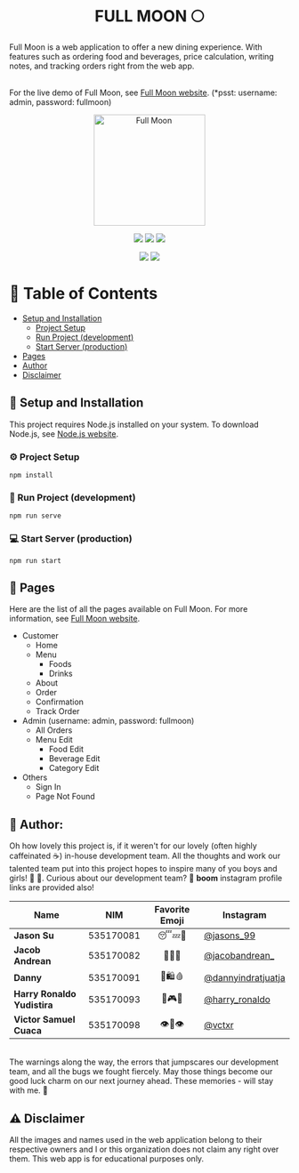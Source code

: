 <h1 align="center" >FULL MOON 🌕</h1>
Full Moon is a web application to offer a new dining experience. With features such as ordering food and beverages, price calculation, writing notes, and tracking orders right from the web app.

<br>For the live demo of Full Moon, see [Full Moon website](https://sprxme-fullmoon.herokuapp.com). (*psst: username: admin, password: fullmoon)
<br>

<p align="center">
  <a href="https://sprxme-fullmoon.herokuapp.com/">
    <img
      alt="Full Moon"
      src="https://user-images.githubusercontent.com/62132009/96399647-0e565580-11f9-11eb-8424-8150bb940239.png"
      width="200"
    />
  </a>
</p>

<p align="center">
  <a href="https://github.com/sprxme/dine-in/graphs/contributors" alt="Contributors">
    <img src="https://img.shields.io/github/contributors/sprxme/dine-in" /></a>
  <a href="https://github.com/sprxme/dine-in/commits" alt="GitHub last commit">
    <img src="https://img.shields.io/github/last-commit/sprxme/dine-in" /></a>
  <a href="https://github.com/sprxme/dine-in/pulse" alt="Activity">
    <img src="https://img.shields.io/github/commit-activity/m/sprxme/dine-in" /></a>
</p>

<p align="center">
  <a href="https://github.com/sprxme/dine-in/watchers" alt="GitHub watchers">
    <img src="https://img.shields.io/github/watchers/sprxme/dine-in?style=social" /></a>
  <a href="https://github.com/sprxme/dine-in/stargazers" alt="GitHub stars">
    <img src="https://img.shields.io/github/stars/sprxme/dine-in?style=social"></a>
</p>

# :book: Table of Contents
* [Setup and Installation](#floppy_disk-setup-and-installation)
  * [Project Setup](#gear-project-setup)
  * [Run Project (development)](#running-run-project-development)
  * [Start Server (production)](#computer-start-server-production)
* [Pages](#page_facing_up-pages)
* [Author](#blue_book-author)
* [Disclaimer](#warning-disclaimer)
  
## :floppy_disk: Setup and Installation
This project requires Node.js installed on your system. To download Node.js, see [Node.js website](https://nodejs.org/en/).

### :gear: Project Setup
```
npm install
```

### :running: Run Project (development)
```
npm run serve
```

### :computer: Start Server (production)
```
npm run start
```

## :page_facing_up: Pages
Here are the list of all the pages available on Full Moon. For more information, see [Full Moon website](https://sprxme-fullmoon.herokuapp.com).
* Customer
  * Home
  * Menu
    * Foods
    * Drinks
  * About
  * Order
  * Confirmation
  * Track Order
* Admin (username: admin, password: fullmoon)
  * All Orders
  * Menu Edit
    * Food Edit
    * Beverage Edit
    * Category Edit
* Others
  * Sign In
  * Page Not Found

## :blue_book: Author:
Oh how lovely this project is, if it weren't for our lovely (often highly caffeinated ☕️) in-house development team. All the thoughts and work our talented team put into this project hopes to inspire many of you boys and girls! 🧒 👧. Curious about our development team? 🧐 **boom** instagram profile links are provided also! 
<br/>

|             Name            |    NIM    | Favorite Emoji | Instagram | 
| --------------------------- | --------- | :------------: | --------- |
| **Jason Su**                | 535170081 | 😴💤🛌          | [@jasons_99](https://instagram.com/jasons_99) |
| **Jacob Andrean**           | 535170082 | 🎵🎸🎹          | [@jacobandrean_](https://instagram.com/jacobandrean_) |
| **Danny**                   | 535170091 | 🍜🛍🩸          | [@dannyindratjuatja](https://instagram.com/dannyindratjuatja) |
| **Harry Ronaldo Yudistira** | 535170093 | 🍕🎮👾          | [@harry_ronaldo](https://instagram.com/harry_ronaldo) |
| **Victor Samuel Cuaca**     | 535170098 | 👁👄👁          | [@vctxr](https://instagram.com/vctxr) |

<br/>
The warnings along the way, the errors that jumpscares our development team, and all the bugs we fought fiercely. May those things become our good luck charm on our next journey ahead. These memories - will stay with me. 💞

## :warning: Disclaimer
All the images and names used in the web application belong to their respective owners and I or this organization does not claim any right over them. This web app is for educational purposes only.